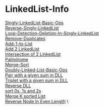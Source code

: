 # LinkedList-Info 
[Singly-LinkedList-Basic-Ops](https://github.com/mkeshav218/DSA/blob/master/src/linkedList/SinglyLinkedList.java) \
[Reverse-Singly-LinkedList](https://github.com/mkeshav218/DSA/blob/master/src/linkedList/ReverseSinglyLinkedList.java) \
[Loop-Detection-Deletion-In-Singly-LinkedList](https://github.com/mkeshav218/DSA/blob/master/src/linkedList/LoopDetectionandDeletion.java) \
[Remove-Duplicates](https://github.com/mkeshav218/DSA/blob/master/src/linkedList/RemoveDuplicatesinLinkedList.java) \
[Add-1-to-List](https://github.com/mkeshav218/DSA/blob/master/src/linkedList/Add1ToList.java) \
[Add 2 LinkedList](https://github.com/mkeshav218/DSA/blob/master/src/linkedList/Add2List.java) \
[Intersection of 2 LinkedList](https://github.com/mkeshav218/DSA/blob/master/src/linkedList/IntersectionOf2List.java) \
[Palindrome](https://github.com/mkeshav218/DSA/blob/master/src/linkedList/Palindrome.java) \
[Merge-Sort](https://github.com/mkeshav218/DSA/blob/master/src/linkedList/MergeSort.java) \
[Doubly-Linked-List-Basic-Ops](https://github.com/mkeshav218/DSA/blob/master/src/linkedList/DoublyLinkedList.java) \
[Pair with a given sum in DLL](https://github.com/mkeshav218/DSA/blob/master/src/linkedList/PairWithGivenSumInDLL.java) \
[Triplet with a given sum in DLL](https://github.com/mkeshav218/DSA/blob/master/src/linkedList/TripletWithGivenSum.java) \
[Reverse DLL](https://github.com/mkeshav218/DSA/blob/master/src/linkedList/ReverseDoublyLinkedList.java) \
[sort 0s, 1s and 2s](https://github.com/mkeshav218/DSA/blob/master/src/linkedList/Sort_0_1_2.java) \
[Merge K sorted List](https://github.com/mkeshav218/DSA/blob/master/src/linkedList/MergeKSortedList.java) \
[Reverse Node In Even Length](https://github.com/mkeshav218/DSA/blob/master/src/linkedList/ReverseNodeInEvenLength.java) \